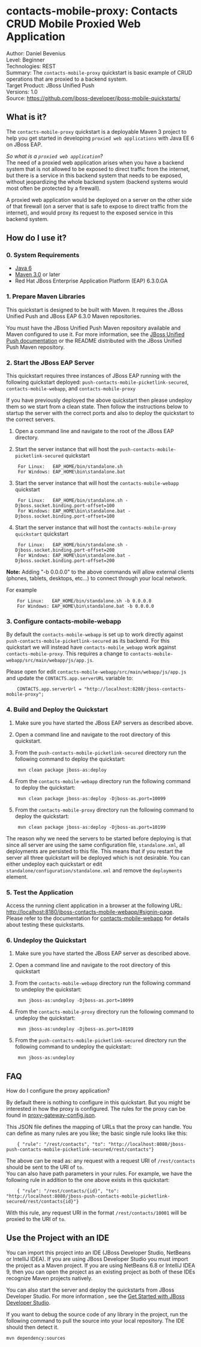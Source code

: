 contacts-mobile-proxy: Contacts CRUD Mobile Proxied Web Application
===========================
Author: Daniel Bevenius  
Level: Beginner  
Technologies: REST  
Summary: The `contacts-mobile-proxy` quickstart is basic example of CRUD operations that are proxied to a backend system.  
Target Product: JBoss Unified Push  
Versions: 1.0  
Source: <https://github.com/jboss-developer/jboss-mobile-quickstarts/>  

## What is it?

The `contacts-mobile-proxy` quickstart is a deployable Maven 3 project to help you get started in developing `proxied web applications` with Java EE 6 on JBoss EAP.

_So what is a `proxied web application`?_  
The need of a proxied web application arises when you have a backend system that is not allowed to be exposed to direct traffic from the internet, but there is a service in this backend system that needs to be exposed, without jeopardizing the whole backend system (backend systems would most often be protected by a firewall).

A proxied web application would be deployed on a server on the other side of that firewall (on a server that is safe to expose to direct traffic from the internet), and would proxy its request to the exposed service in this backend system.

## How do I use it?

### 0. System Requirements

* [Java 6](http://www.oracle.com/technetwork/java/javase/downloads/index.html)
* [Maven 3.0](http://maven.apache.org) or later
* Red Hat JBoss Enterprise Application Platform (EAP) 6.3.0.GA

### 1. Prepare Maven Libraries

This quickstart is designed to be built with Maven. It requires the JBoss Unified Push and JBoss EAP 6.3.0 Maven repositories.

You must have the JBoss Unified Push Maven repository available and Maven configured to use it. For more information, see the [JBoss Unified Push documentation](https://access.redhat.com/documentation/en-US/Red_Hat_JBoss_Unified_Push/) or the README distributed with the JBoss Unified Push Maven repository.


### 2. Start the JBoss EAP Server

This quickstart requires three instances of JBoss EAP running with the following quickstart deployed:
`push-contacts-mobile-picketlink-secured`, `contacts-mobile-webapp`, and `contacts-mobile-proxy`

If you have previously deployed the above quickstart then please undeploy them so we start from a clean state. Then follow
the instructions below to startup the server with the correct ports and also to deploy the quickstart to the correct
servers.

1. Open a command line and navigate to the root of the JBoss EAP directory.
2. Start the server instance that will host the `push-contacts-mobile-picketlink-secured` quickstart

        For Linux:   EAP_HOME/bin/standalone.sh
        For Windows: EAP_HOME\bin\standalone.bat

3. Start the server instance that will host the `contacts-mobile-webapp` quickstart

        For Linux:   EAP_HOME/bin/standalone.sh -Djboss.socket.binding.port-offset=100
        For Windows: EAP_HOME\bin\standalone.bat -Djboss.socket.binding.port-offset=100

4. Start the server instance that will host the `contacts-mobile-proxy quickstart` quickstart

        For Linux:   EAP_HOME/bin/standalone.sh -Djboss.socket.binding.port-offset=200
        For Windows: EAP_HOME\bin\standalone.bat -Djboss.socket.binding.port-offset=200


**Note:** Adding "-b 0.0.0.0" to the above commands will allow external clients (phones, tablets, desktops, etc...) to connect through your local network.

For example

        For Linux:   EAP_HOME/bin/standalone.sh -b 0.0.0.0
        For Windows: EAP_HOME\bin\standalone.bat -b 0.0.0.0


### 3. Configure contacts-mobile-webapp

By default the `contacts-mobile-webapp` is set up to work directly against `push-contacts-mobile-picketlink-secured` as its backend. For this quickstart we will instead have `contacts-mobile_webapp` work against `contacts-mobile-proxy`. This requires a change to `contacts-mobile-webapp/src/main/webapp/js/app.js`.  

Please open for edit  `contacts-mobile-webapp/src/main/webapp/js/app.js` and update the `CONTACTS.app.serverURL` variable to:

        CONTACTS.app.serverUrl = "http://localhost:8280/jboss-contacts-mobile-proxy";


### 4. Build and Deploy the Quickstart

1. Make sure you have started the JBoss EAP servers as described above.
2. Open a command line and navigate to the root directory of this quickstart.
3. From the `push-contacts-mobile-picketlink-secured` directory run the following command to deploy the quickstart:

        mvn clean package jboss-as:deploy

4. From the `contacts-mobile-webapp` directory run the following command to deploy the quickstart:

        mvn clean package jboss-as:deploy -Djboss-as.port=10099

5. From the `contacts-mobile-proxy` directory run the following command to deploy the quickstart:

        mvn clean package jboss-as:deploy -Djboss-as.port=10199


The reason why we need the servers to be started before deploying is that since all server are using the same configuration file, `standalone.xml`, all deployments are persisted to this file. This means that if you restart the server all three quickstart will be deployed which is not desirable. You can either undeploy each quickstart or edit `standalone/configuration/standalone.xml` and remove the `deployments` element.

### 5. Test the Application

Access the running client application in a browser at the following URL: <http://localhost:8180/jboss-contacts-mobile-webapp/#signin-page>.  
Please refer to the documentation for [contacts-mobile-webapp](../../client/contacts-mobile-webapp) for details about testing these quickstarts.

### 6. Undeploy the Quickstart

1. Make sure you have started the JBoss EAP server as described above.
2. Open a command line and navigate to the root directory of this quickstart
3. From the `contacts-mobile-webapp` directory run the following command to undeploy the quickstart:

        mvn jboss-as:undeploy -Djboss-as.port=10099

4. From the `contacts-mobile-proxy` directory run the following command to undeploy the quickstart:

        mvn jboss-as:undeploy -Djboss-as.port=10199

5. From the `push-contacts-mobile-picketlink-secured` directory run the following command to undeploy the quickstart:

        mvn jboss-as:undeploy


## FAQ

How do I configure the proxy application?

By default there is nothing to configure in this quickstart. But you might be interested in how the proxy is configured. The rules for the proxy can be found in
[proxy-gateway-config.json](./src/main/webapp/WEB-INF/proxy-gateway-config.json).

This JSON file defines the mapping of URLs that the proxy can handle. You can define as many rules are you like; the basic single rule looks like this:

        { "rule": "/rest/contacts", "to": "http://localhost:8080/jboss-push-contacts-mobile-picketlink-secured/rest/contacts"}

The above can be read as: any request with a request URI of `/rest/contacts` should be sent to the URI of `to`.  
You can also have path parameters in your rules. For example, we have the following rule in addition to the one above exists in this quickstart:

        { "rule": "/rest/contacts/{id}", "to": "http://localhost:8080/jboss-push-contacts-mobile-picketlink-secured/rest/contacts{id}"}


With this rule, any request URI in the format `/rest/contacts/10001` will be proxied to the URI of `to`.


## Use the Project with an IDE

You can import this project into an IDE (JBoss Developer Studio, NetBeans or IntelliJ IDEA). If you are using JBoss Developer Studio you must import the project as a Maven project. If you are using NetBeans 6.8 or IntelliJ IDEA 9, then you can open the project as an existing project as both of these IDEs recognize Maven projects natively.

You can also start the server and deploy the quickstarts from JBoss Developer Studio. For more information , see the [Get Started with JBoss Developer Studio](http://www.jboss.org/products/devstudio/get-started/ "Get Started with JBoss Developer Studio").


If you want to debug the source code of any library in the project, run the following command to pull the source into your local repository. The IDE should then detect it.

    mvn dependency:sources

